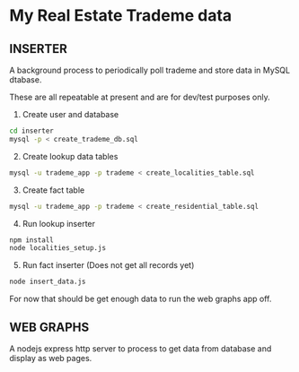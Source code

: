 # My Real Estate Trademe data

## INSERTER

A background process to periodically poll trademe and store data in MySQL dtabase.

These are all repeatable at present and are for dev/test purposes only.

1. Create user and database

```bash
cd inserter
mysql -p < create_trademe_db.sql
```

2. Create lookup data tables

```bash
mysql -u trademe_app -p trademe < create_localities_table.sql
```

3. Create fact table

```bash
mysql -u trademe_app -p trademe < create_residential_table.sql
```

4. Run lookup inserter

```bash
npm install
node localities_setup.js
```

5. Run fact inserter (Does not get all records yet)

```bash
node insert_data.js
```

For now that should be get enough data to run the web graphs app off.

## WEB GRAPHS

A nodejs express http server to process to get data from database and display as web pages.
